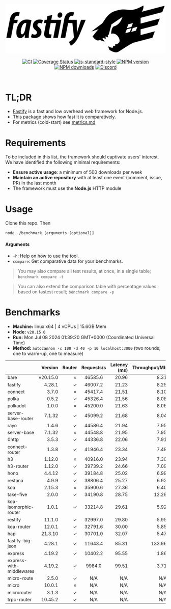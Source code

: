 <div align="center">
  <img src="https://github.com/fastify/graphics/raw/HEAD/fastify-landscape-outlined.svg" width="650" height="auto"/>
</div>

<div align="center">

[![CI](https://github.com/fastify/fastify/workflows/ci/badge.svg)](https://github.com/fastify/fastify/actions/workflows/ci.yml)
[![Coverage Status](https://coveralls.io/repos/github/fastify/fastify/badge.svg?branch=master)](https://coveralls.io/github/fastify/fastify?branch=master)
[![js-standard-style](https://img.shields.io/badge/code%20style-standard-brightgreen.svg?style=flat)](http://standardjs.com/)
[![NPM version](https://img.shields.io/npm/v/fastify.svg?style=flat)](https://www.npmjs.com/package/fastify)
[![NPM downloads](https://img.shields.io/npm/dm/fastify.svg?style=flat)](https://www.npmjs.com/package/fastify) [![Discord](https://img.shields.io/discord/725613461949906985)](https://discord.gg/fastify)

</div>
<br />

# TL;DR

* [Fastify](https://github.com/fastify/fastify) is a fast and low overhead web framework for Node.js.
* This package shows how fast it is comparatively.
* For metrics (cold-start) see [metrics.md](./METRICS.md)

# Requirements

To be included in this list, the framework should captivate users' interest. We have identified the following minimal requirements:
- **Ensure active usage**: a minimum of 500 downloads per week
- **Maintain an active repository** with at least one event (comment, issue, PR) in the last month
- The framework must use the **Node.js** HTTP module

# Usage

Clone this repo. Then 

```
node ./benchmark [arguments (optional)]
```

#### Arguments

* `-h`: Help on how to use the tool.
* `compare`: Get comparative data for your benchmarks.

> You may also compare all test results, at once, in a single table; `benchmark compare -t`

> You can also extend the comparison table with percentage values based on fastest result; `benchmark compare -p`
# Benchmarks

* __Machine:__ linux x64 | 4 vCPUs | 15.6GB Mem
* __Node:__ `v20.15.0`
* __Run:__ Mon Jul 08 2024 01:39:20 GMT+0000 (Coordinated Universal Time)
* __Method:__ `autocannon -c 100 -d 40 -p 10 localhost:3000` (two rounds; one to warm-up, one to measure)

|                          | Version  | Router | Requests/s | Latency (ms) | Throughput/Mb |
| :--                      | --:      | --:    | :-:        | --:          | --:           |
| bare                     | v20.15.0 | ✗      | 46585.6    | 20.96        | 8.31          |
| fastify                  | 4.28.1   | ✓      | 46007.2    | 21.23        | 8.25          |
| connect                  | 3.7.0    | ✗      | 45417.4    | 21.51        | 8.10          |
| polka                    | 0.5.2    | ✓      | 45326.4    | 21.56        | 8.08          |
| polkadot                 | 1.0.0    | ✗      | 45200.0    | 21.63        | 8.06          |
| server-base-router       | 7.1.32   | ✓      | 45099.2    | 21.68        | 8.04          |
| rayo                     | 1.4.6    | ✓      | 44586.4    | 21.94        | 7.95          |
| server-base              | 7.1.32   | ✗      | 44548.8    | 21.95        | 7.95          |
| 0http                    | 3.5.3    | ✓      | 44336.8    | 22.06        | 7.91          |
| connect-router           | 1.3.8    | ✓      | 41946.4    | 23.34        | 7.48          |
| h3                       | 1.12.0   | ✗      | 40916.0    | 23.94        | 7.30          |
| h3-router                | 1.12.0   | ✓      | 39739.2    | 24.66        | 7.09          |
| hono                     | 4.4.12   | ✓      | 39184.8    | 25.02        | 6.99          |
| restana                  | 4.9.9    | ✓      | 38806.4    | 25.27        | 6.92          |
| koa                      | 2.15.3   | ✗      | 35900.6    | 27.36        | 6.40          |
| take-five                | 2.0.0    | ✓      | 34190.8    | 28.75        | 12.29         |
| koa-isomorphic-router    | 1.0.1    | ✓      | 33214.8    | 29.61        | 5.92          |
| restify                  | 11.1.0   | ✓      | 32997.0    | 29.80        | 5.95          |
| koa-router               | 12.0.1   | ✓      | 32791.6    | 30.00        | 5.85          |
| hapi                     | 21.3.10  | ✓      | 30701.0    | 32.07        | 5.47          |
| fastify-big-json         | 4.28.1   | ✓      | 11643.4    | 85.31        | 133.96        |
| express                  | 4.19.2   | ✓      | 10402.2    | 95.55        | 1.86          |
| express-with-middlewares | 4.19.2   | ✓      | 9984.0     | 99.51        | 3.71          |
| micro-route              | 2.5.0    | ✓      | N/A        | N/A          | N/A           |
| micro                    | 10.0.1   | ✗      | N/A        | N/A          | N/A           |
| microrouter              | 3.1.3    | ✓      | N/A        | N/A          | N/A           |
| trpc-router              | 10.45.2  | ✓      | N/A        | N/A          | N/A           |
